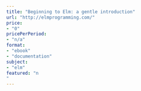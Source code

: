 ```yaml
---
title: "Beginning to Elm: a gentle introduction"
url: "http://elmprogramming.com/"
price: 
- "0"
pricePerPeriod: 
- "n/a"
format: 
- "ebook"
- "documentation"
subject: 
- "elm"
featured: "n"
---
```

